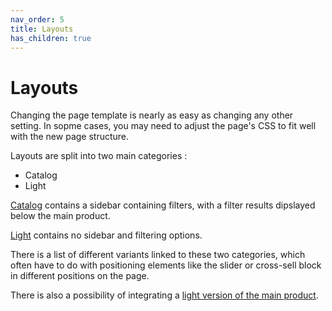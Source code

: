 ```yaml
---
nav_order: 5
title: Layouts
has_children: true
---
```


# Layouts

Changing the page template is nearly as easy as changing any other setting.
In sopme cases, you may need to adjust the page's CSS to fit well with the new page structure.

Layouts are split into two main categories :
- Catalog
- Light

[Catalog](https://dataiads.github.io/nuxt-module/layouts/catalog.html) contains a sidebar containing filters, with a filter results dipslayed below the main product.

[Light](https://dataiads.github.io/nuxt-module/layouts/light.html) contains no sidebar and filtering options.

There is a list of different variants linked to these two categories, which often have to do with positioning elements like the slider or cross-sell block in different positions on the page.

There is also a possibility of integrating a [light version of the main product](https://dataiads.github.io/nuxt-module/layouts/light-main-product.html).